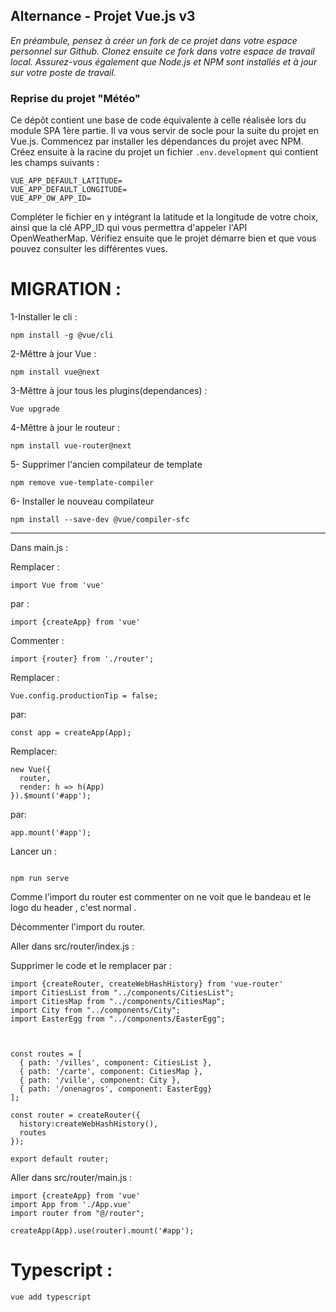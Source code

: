 ## Alternance - Projet Vue.js v3

_En préambule, pensez à créer un fork de ce projet dans votre espace personnel sur Github. Clonez ensuite ce fork dans votre espace de travail local._
_Assurez-vous également que Node.js et NPM sont installés et à jour sur votre poste de travail._

### Reprise du projet "Météo"

Ce dépôt contient une base de code équivalente à celle réalisée lors du module SPA 1ère partie. Il va vous servir de socle pour la suite du projet en Vue.js.
Commencez par installer les dépendances du projet avec NPM. Créez ensuite à la racine du projet un fichier `.env.development` qui contient les champs suivants :

```
VUE_APP_DEFAULT_LATITUDE=
VUE_APP_DEFAULT_LONGITUDE=
VUE_APP_OW_APP_ID=
```

Compléter le fichier en y intégrant la latitude et la longitude de votre choix, ainsi que la clé APP_ID qui vous permettra d'appeler l'API OpenWeatherMap.
Vérifiez ensuite que le projet démarre bien et que vous pouvez consulter les différentes vues.


# MIGRATION :

1-Installer le cli :
```
npm install -g @vue/cli
```

2-Mêttre à jour Vue :
```
npm install vue@next 
```

3-Mêttre à jour tous les plugins(dependances) :
```
Vue upgrade
```

4-Mêttre à jour le routeur :
```
npm install vue-router@next
```

5- Supprimer l'ancien compilateur de template
```
npm remove vue-template-compiler
```
6- Installer le nouveau compilateur 
```
npm install --save-dev @vue/compiler-sfc
```
-------------- 
Dans main.js : 

Remplacer :
```
import Vue from 'vue'
```
par :
```
import {createApp} from 'vue'
```

Commenter :
```
import {router} from './router';
```
Remplacer : 

```
Vue.config.productionTip = false;
```
par:

```
const app = createApp(App);
```
Remplacer:

```
new Vue({
  router,
  render: h => h(App)
}).$mount('#app');
```
par:

```
app.mount('#app');
```

Lancer un : 
````

npm run serve
````

Comme l'import du router est commenter on ne voit que le bandeau et le logo du header , c'est normal .

Décommenter l'import du router. 

Aller dans src/router/index.js : 

Supprimer le code et le remplacer par :
````
import {createRouter, createWebHashHistory} from 'vue-router'
import CitiesList from "../components/CitiesList";
import CitiesMap from "../components/CitiesMap";
import City from "../components/City";
import EasterEgg from "../components/EasterEgg";



const routes = [
  { path: '/villes', component: CitiesList },
  { path: '/carte', component: CitiesMap },
  { path: '/ville', component: City },
  { path: '/onenagros', component: EasterEgg}
];

const router = createRouter({
  history:createWebHashHistory(),
  routes
});

export default router;
````


Aller dans src/router/main.js :
````
import {createApp} from 'vue'
import App from './App.vue'
import router from "@/router";

createApp(App).use(router).mount('#app');
````
# Typescript : 

````
vue add typescript
````